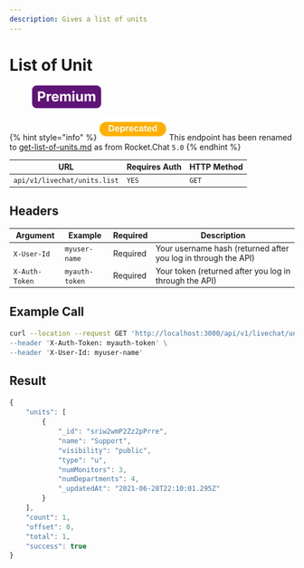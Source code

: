 ```yaml
---
description: Gives a list of units
---
```


# List of Unit

<figure><img src="../../../../../../../../.gitbook/assets/Premium.svg" alt=""><figcaption></figcaption></figure>

{% hint style="info" %}
<img src="../../../../../../../../.gitbook/assets/Deprecated.png" alt="" data-size="line"> This endpoint has been renamed to [get-list-of-units.md](../get-list-of-units.md "mention") as from Rocket.Chat `5.0`
{% endhint %}

| URL                          | Requires Auth | HTTP Method |
| ---------------------------- | ------------- | ----------- |
| `api/v1/livechat/units.list` | `YES`         | `GET`       |

## Headers

| Argument       | Example        | Required | Description                                                    |
| -------------- | -------------- | -------- | -------------------------------------------------------------- |
| `X-User-Id`    | `myuser-name`  | Required | Your username hash (returned after you log in through the API) |
| `X-Auth-Token` | `myauth-token` | Required | Your token (returned after you log in through the API)         |

## Example Call

```bash
curl --location --request GET 'http://localhost:3000/api/v1/livechat/units.list\
--header 'X-Auth-Token: myauth-token' \
--header 'X-User-Id: myuser-name'
```

## Result

```javascript
{
    "units": [
        {
            "_id": "sriw2wmP2Zz2pPrre",
            "name": "Support",
            "visibility": "public",
            "type": "u",
            "numMonitors": 3,
            "numDepartments": 4,
            "_updatedAt": "2021-06-28T22:10:01.295Z"
        }
    ],
    "count": 1,
    "offset": 0,
    "total": 1,
    "success": true
}
```

